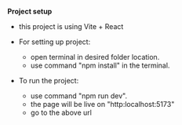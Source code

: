 **Project setup**

 - this project is using Vite + React
 
 - For setting up project:
	- open terminal in desired folder location.
	 - use command "npm install" in the terminal.
	 
 - To run the project:
	 - use command "npm run dev".
	 - the page will be live on "http:localhost:5173"
	 - go to the above url
